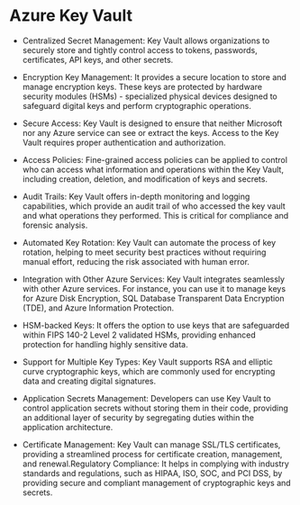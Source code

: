 # Azure Key Vault​

- Centralized Secret Management: Key Vault allows organizations to securely store and tightly control access to tokens, passwords, certificates, API keys, and other secrets.​
    
- Encryption Key Management: It provides a secure location to store and manage encryption keys. These keys are protected by hardware security modules (HSMs) - specialized physical devices designed to safeguard digital keys and perform cryptographic operations.​
    
- Secure Access: Key Vault is designed to ensure that neither Microsoft nor any Azure service can see or extract the keys. Access to the Key Vault requires proper authentication and authorization.​
    
- Access Policies: Fine-grained access policies can be applied to control who can access what information and operations within the Key Vault, including creation, deletion, and modification of keys and secrets.​
    
- Audit Trails: Key Vault offers in-depth monitoring and logging capabilities, which provide an audit trail of who accessed the key vault and what operations they performed. This is critical for compliance and forensic analysis.​
    
- Automated Key Rotation: Key Vault can automate the process of key rotation, helping to meet security best practices without requiring manual effort, reducing the risk associated with human error.​
    
- Integration with Other Azure Services: Key Vault integrates seamlessly with other Azure services. For instance, you can use it to manage keys for Azure Disk Encryption, SQL Database Transparent Data Encryption (TDE), and Azure Information Protection.​
    
- HSM-backed Keys: It offers the option to use keys that are safeguarded within FIPS 140-2 Level 2 validated HSMs, providing enhanced protection for handling highly sensitive data.​
    
- Support for Multiple Key Types: Key Vault supports RSA and elliptic curve cryptographic keys, which are commonly used for encrypting data and creating digital signatures.​
    
- Application Secrets Management: Developers can use Key Vault to control application secrets without storing them in their code, providing an additional layer of security by segregating duties within the application architecture.​
    
- Certificate Management: Key Vault can manage SSL/TLS certificates, providing a streamlined process for certificate creation, management, and renewal.Regulatory Compliance: It helps in complying with industry standards and regulations, such as HIPAA, ISO, SOC, and PCI DSS, by providing secure and compliant management of cryptographic keys and secrets.​